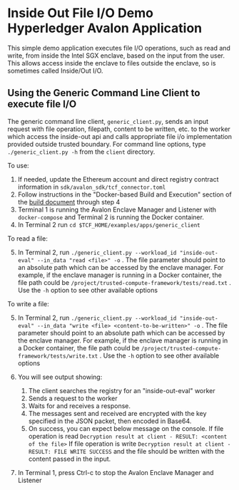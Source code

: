 <!--
Licensed under Creative Commons Attribution 4.0 International License
https://creativecommons.org/licenses/by/4.0/
-->

# Inside Out File I/O Demo Hyperledger Avalon Application

This simple demo application executes file I/O operations, such as read and write, from inside the Intel SGX enclave,
based on the input from the user.
This allows access inside the enclave to files outside the enclave, so is sometimes called Inside/Out I/O.

## Using the Generic Command Line Client to execute file I/O

The generic command line client, `generic_client.py`, sends an input request
with file operation, filepath, content to be written, etc. to the worker
which access the inside-out api and calls appropriate file i/o
implementation provided outside trusted boundary.
For command line options, type `./generic_client.py -h` from the
`client` directory.

To use:

1.  If needed, update the Ethereum account and direct registry contract
    information in `sdk/avalon_sdk/tcf_connector.toml`
2.  Follow instructions in the "Docker-based Build and Execution" section of
    the [build document](../../../BUILD.md#dockerbuild) through step 4
3.  Terminal 1 is running the Avalon Enclave Manager and Listener with
    `docker-compose` and Terminal 2 is running the Docker container.
4.  In Terminal 2 run `cd $TCF_HOME/examples/apps/generic_client`

To read a file:

5.  In Terminal 2, run
    `./generic_client.py --workload_id "inside-out-eval" --in_data "read <file>" -o` .
    The file parameter should point to an absolute path which can be accessed by
    the enclave manager.
    For example, if the enclave manager is running in a Docker container, the
    file path could be `/project/trusted-compute-framework/tests/read.txt` .
    Use the `-h` option to see other available options

To write a file:

5. In Terminal 2, run
   `./generic_client.py --workload_id "inside-out-eval" --in_data "write <file> <content-to-be-written>" -o` .
   The file parameter should point to an absolute path which can be accessed by
   the enclave manager.
   For example, if the enclave manager is running in a Docker container, the
   file path could be `/project/trusted-compute-framework/tests/write.txt` .
   Use the `-h` option to see other available options

6.  You will see output showing:
    1. The client searches the registry for an "inside-out-eval" worker
    2. Sends a request to the worker
    3. Waits for and receives a response.
    4. The messages sent and received are encrypted with the key specified
       in the JSON packet, then encoded in Base64.
    5. On success, you can expect below message on the console.
       If file operation is read
       `Decryption result at client - RESULT: <content of the file>`
       If file operation is write
       `Decryption result at client - RESULT: FILE WRITE SUCCESS`
       and the file should be written with the content passed in the input.
7.  In Terminal 1, press Ctrl-c to stop the Avalon Enclave Manager and Listener
